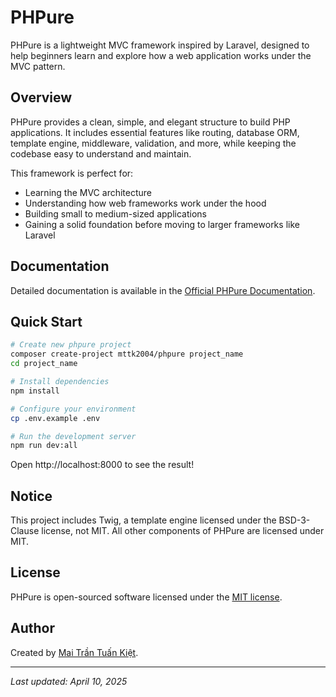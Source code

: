 # PHPure

PHPure is a lightweight MVC framework inspired by Laravel, designed to help beginners learn and explore how a web application works under the MVC pattern.

## Overview

PHPure provides a clean, simple, and elegant structure to build PHP applications. It includes essential features like routing, database ORM, template engine, middleware, validation, and more, while keeping the codebase easy to understand and maintain.

This framework is perfect for:

- Learning the MVC architecture
- Understanding how web frameworks work under the hood
- Building small to medium-sized applications
- Gaining a solid foundation before moving to larger frameworks like Laravel

## Documentation

Detailed documentation is available in the [Official PHPure Documentation](https://phpure.netlify.app).

## Quick Start

```bash
# Create new phpure project
composer create-project mttk2004/phpure project_name
cd project_name

# Install dependencies
npm install

# Configure your environment
cp .env.example .env

# Run the development server
npm run dev:all
```

Open http://localhost:8000 to see the result!

## Notice

This project includes Twig, a template engine licensed under the BSD-3-Clause license, not MIT. All other components of PHPure are licensed under MIT.

## License

PHPure is open-sourced software licensed under the [MIT license](https://opensource.org/licenses/MIT).

## Author

Created by [Mai Trần Tuấn Kiệt](https://github.com/mttk2004).

---

_Last updated: April 10, 2025_
